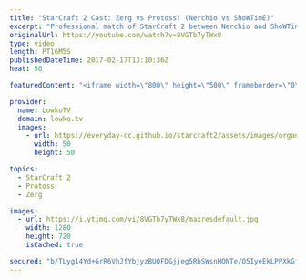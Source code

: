```yaml
---
title: "StarCraft 2 Cast: Zerg vs Protoss! (Nerchio vs ShoWTimE)"
excerpt: "Professional match of StarCraft 2 between Nerchio and ShoWTimE. Subscribe for more videos: http://lowko.tv/youtube More StarCraft 2 Casts: https://goo.gl/QPyS3B  This is a macro focused game where both players manage to get very large armies out. However, it is played on one of the smaller and more difficult"
originalUrl: https://youtube.com/watch?v=8VGTb7yTWx8
type: video
length: PT16M5S
publishedDateTime: 2017-02-17T13:10:36Z
heat: 50

featuredContent: "<iframe width=\"800\" height=\"500\" frameborder=\"0\" src=\"https://www.youtube.com/embed/8VGTb7yTWx8\" allow=\"accelerometer; autoplay; encrypted-media; gyroscope; picture-in-picture\" allowfullscreen></iframe>"

provider:
  name: LowkoTV
  domain: lowko.tv
  images:
    - url: https://everyday-cc.github.io/starcraft2/assets/images/organizations/lowko.tv-50x50.jpg
      width: 50
      height: 50

topics:
  - StarCraft 2
  - Protoss
  - Zerg

images:
  - url: https://i.ytimg.com/vi/8VGTb7yTWx8/maxresdefault.jpg
    width: 1280
    height: 720
    isCached: true

secured: "b/TLyg14Yd+GrR6VhJfYbjyzBUQFDGjjeg5RbSWsnHONTe/O5IyeEkLPPXkGfbSYGQJFrlCFDbkQBnQdYQ3xXRzWOLUkaNsTwSTPoUyn5rMdCAHYCBJxdjUmp1dFPGpbhextfkXnNhqdmXkMVs1rPrLecbUUVKB/rjJ1Xl2+Je7AZSaI6fmhk+LXFhKOEfkumJPW2Rk+J9ZpGIsgxKIahYYy6IJT5KMo1JmuhajS8jDMKWvnXemrNUtes/6YJEfemwfy2kK9Tg5G9/RUMkrQPAlLKGgxzg9zZAytK5K8GewE+oE4ynksLjd+y7Hy3KSLC+HC81BX9sxdialZWKaMSm4FpNrbxTEpMUP+IJk4R+pB2RC3Yx2Nti+0NVzCaKDHLa3kFWMJOVrjkNUFi9kCKaS+CYKlVFwJsjBMc5ujmww=;bkDAhlZz4aJKEyT1I53aOw=="
---
```


